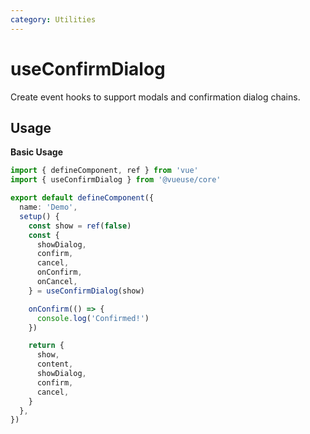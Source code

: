 ```yaml
---
category: Utilities
---
```


# useConfirmDialog

Create event hooks to support modals and confirmation dialog chains.

## Usage

**Basic Usage**

```ts
import { defineComponent, ref } from 'vue'
import { useConfirmDialog } from '@vueuse/core'

export default defineComponent({
  name: 'Demo',
  setup() {
    const show = ref(false)
    const {
      showDialog,
      confirm,
      cancel,
      onConfirm,
      onCancel,
    } = useConfirmDialog(show)

    onConfirm(() => {
      console.log('Confirmed!')
    })

    return {
      show,
      content,
      showDialog,
      confirm,
      cancel,
    }
  },
})
```

